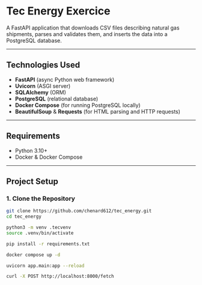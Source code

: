 # Tec Energy Exercice

A FastAPI application that downloads CSV files describing natural gas shipments, parses and validates them, and inserts the data into a PostgreSQL database.

---

## Technologies Used

- **FastAPI** (async Python web framework)
- **Uvicorn** (ASGI server)
- **SQLAlchemy** (ORM)
- **PostgreSQL** (relational database)
- **Docker Compose** (for running PostgreSQL locally)
- **BeautifulSoup** & **Requests** (for HTML parsing and HTTP requests)

---

## Requirements

- Python 3.10+
- Docker & Docker Compose

---

## Project Setup

### 1. Clone the Repository

```bash
git clone https://github.com/chenard612/tec_energy.git
cd tec_energy

python3 -m venv .tecvenv
source .venv/bin/activate

pip install -r requirements.txt

docker compose up -d

uvicorn app.main:app --reload

curl -X POST http://localhost:8000/fetch